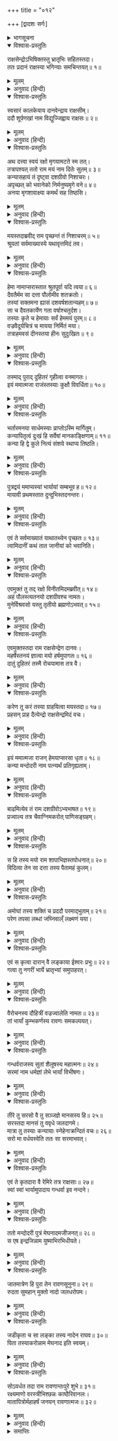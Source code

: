 +++
title = "०१२"

+++
[द्वादशः सर्गः]



<details><summary>भागसूचना</summary>

12. शूर्पणखा तथा रावण आदि तीनों भाइयोंका विवाह और मेघनादका जन्म
</details>

<details open><summary>विश्वास-प्रस्तुतिः</summary>

राक्षसेन्द्रोऽभिषिक्तस्तु भ्रातृभिः सहितस्तदा।  
ततः प्रदानं राक्षस्या भगिन्याः समचिन्तयत्॥ १॥
</details>

<details><summary>मूलम्</summary>

राक्षसेन्द्रोऽभिषिक्तस्तु भ्रातृभिः सहितस्तदा।  
ततः प्रदानं राक्षस्या भगिन्याः समचिन्तयत्॥ १॥
</details>

<details><summary>अनुवाद (हिन्दी)</summary>

(अगस्त्यजी कहते हैं—श्रीराम!) अपना अभिषेक हो जानेपर जब राक्षसराज रावण भाइयोंसहित लङ्कापुरीमें रहने लगा, तब उसे अपनी बहिन राक्षसी शूर्पणखाके ब्याहकी चिन्ता हुई॥ १॥
</details>

<details open><summary>विश्वास-प्रस्तुतिः</summary>

स्वसारं कालकेयाय दानवेन्द्राय राक्षसीम्।  
ददौ शूर्पणखां नाम विद्युज्जिह्वाय राक्षसः॥ २॥
</details>

<details><summary>मूलम्</summary>

स्वसारं कालकेयाय दानवेन्द्राय राक्षसीम्।  
ददौ शूर्पणखां नाम विद्युज्जिह्वाय राक्षसः॥ २॥
</details>

<details><summary>अनुवाद (हिन्दी)</summary>

उस राक्षसने दानवराज विद्युज्जिह्वको, जो कालकाका पुत्र था, अपनी बहिन शूर्पणखा ब्याह दी॥ २॥
</details>

<details open><summary>विश्वास-प्रस्तुतिः</summary>

अथ दत्त्वा स्वयं रक्षो मृगयामटते स्म तत्।  
तत्रापश्यत् ततो राम मयं नाम दितेः सुतम्॥ ३॥  
कन्यासहायं तं दृष्ट्वा दशग्रीवो निशाचरः।  
अपृच्छत् को भवानेको निर्मनुष्यमृगे वने॥ ४॥  
अनया मृगशावाक्ष्या कमर्थं सह तिष्ठसि।
</details>

<details><summary>मूलम्</summary>

अथ दत्त्वा स्वयं रक्षो मृगयामटते स्म तत्।  
तत्रापश्यत् ततो राम मयं नाम दितेः सुतम्॥ ३॥  
कन्यासहायं तं दृष्ट्वा दशग्रीवो निशाचरः।  
अपृच्छत् को भवानेको निर्मनुष्यमृगे वने॥ ४॥  
अनया मृगशावाक्ष्या कमर्थं सह तिष्ठसि।
</details>

<details><summary>अनुवाद (हिन्दी)</summary>

श्रीराम! बहिनका ब्याह करके राक्षस रावण एक दिन स्वयं शिकार खेलनेके लिये वनमें घूम रहा था। वहाँ उसने दितिके पुत्र मयको देखा। उसके साथ एक सुन्दरी कन्या भी थी। उसे देखकर निशाचर दशग्रीवने पूछा—‘आप कौन हैं, जो मनुष्यों और पशुओंसे रहित इस सूने वनमें अकेले घूम रहे हैं? इस मृगनयनी कन्याके साथ आप यहाँ किस उद्देश्यसे निवास करते हैं?’॥ ३-४ १/२॥
</details>

<details open><summary>विश्वास-प्रस्तुतिः</summary>

मयस्तदाब्रवीद् राम पृच्छन्तं तं निशाचरम्॥ ५॥  
श्रूयतां सर्वमाख्यास्ये यथावृत्तमिदं तव।
</details>

<details><summary>मूलम्</summary>

मयस्तदाब्रवीद् राम पृच्छन्तं तं निशाचरम्॥ ५॥  
श्रूयतां सर्वमाख्यास्ये यथावृत्तमिदं तव।
</details>

<details><summary>अनुवाद (हिन्दी)</summary>

श्रीराम! इस प्रकार पूछनेवाले उस निशाचरसे मय बोला—‘सुनो, मैं अपना सारा वृत्तान्त तुम्हें यथार्थरूपसे बता रहा हूँ॥ ५ १/२॥
</details>

<details open><summary>विश्वास-प्रस्तुतिः</summary>

हेमा नामाप्सरास्तात श्रुतपूर्वा यदि त्वया॥ ६॥  
दैवतैर्मम सा दत्ता पौलोमीव शतक्रतोः।  
तस्यां सक्तमना ह्यासं दशवर्षशतान्यहम्॥ ७॥  
सा च दैवतकार्येण गता वर्षाश्चतुर्दश।  
तस्याः कृते च हेमायाः सर्वं हेममयं पुरम्॥ ८॥  
वज्रवैदूर्यचित्रं च मायया निर्मितं मया।  
तत्राहमवसं दीनस्तया हीनः सुदुःखितः॥ ९॥
</details>

<details><summary>मूलम्</summary>

हेमा नामाप्सरास्तात श्रुतपूर्वा यदि त्वया॥ ६॥  
दैवतैर्मम सा दत्ता पौलोमीव शतक्रतोः।  
तस्यां सक्तमना ह्यासं दशवर्षशतान्यहम्॥ ७॥  
सा च दैवतकार्येण गता वर्षाश्चतुर्दश।  
तस्याः कृते च हेमायाः सर्वं हेममयं पुरम्॥ ८॥  
वज्रवैदूर्यचित्रं च मायया निर्मितं मया।  
तत्राहमवसं दीनस्तया हीनः सुदुःखितः॥ ९॥
</details>

<details><summary>अनुवाद (हिन्दी)</summary>

‘तात! तुमने पहले कभी सुना होगा, स्वर्गमें हेमा नामसे प्रसिद्ध एक अप्सरा रहती है। उसे देवताओंने उसी प्रकार मुझे अर्पित कर दिया था, जैसे पुलोम दानवकी कन्या शची देवराज इन्द्रको दी गयी थीं। मैं उसीमें आसक्त होकर एक सहस्र वर्षोंतक उसके साथ रहा हूँ। एक दिन वह देवताओंके कार्यसे स्वर्गलोकको चली गयी, तबसे चौदह वर्ष बीत गये। मैंने उस हेमाके लिये मायासे एक नगरका निर्माण किया था, जो सम्पूर्णतः सोनेका बना है। हीरे और नीलमके संयोगसे वह विचित्र शोभा धारण करता है। उसीमें मैं अबतक उसके वियोगसे अत्यन्त दुःखी एवं दीन होकर रहता था॥ ६—९॥
</details>

<details open><summary>विश्वास-प्रस्तुतिः</summary>

तस्माद् पुराद् दुहितरं गृहीत्वा वनमागतः।  
इयं ममात्मजा राजंस्तस्याः कुक्षौ विवर्धिता॥ १०॥
</details>

<details><summary>मूलम्</summary>

तस्माद् पुराद् दुहितरं गृहीत्वा वनमागतः।  
इयं ममात्मजा राजंस्तस्याः कुक्षौ विवर्धिता॥ १०॥
</details>

<details><summary>अनुवाद (हिन्दी)</summary>

‘उसी नगरसे इस कन्याको साथ लेकर मैं वनमें आया हूँ। राजन्! यह मेरी पुत्री है, जो हेमाके गर्भमें ही पली है और उससे उत्पन्न होकर मेरे द्वारा पालित हो बड़ी हुई है॥ १०॥
</details>

<details open><summary>विश्वास-प्रस्तुतिः</summary>

भर्तारमनया सार्धमस्याः प्राप्तोऽस्मि मार्गितुम्।  
कन्यापितृत्वं दुःखं हि सर्वेषां मानकाङ्क्षिणाम्॥ ११॥  
कन्या हि द्वे कुले नित्यं संशये स्थाप्य तिष्ठति।
</details>

<details><summary>मूलम्</summary>

भर्तारमनया सार्धमस्याः प्राप्तोऽस्मि मार्गितुम्।  
कन्यापितृत्वं दुःखं हि सर्वेषां मानकाङ्क्षिणाम्॥ ११॥  
कन्या हि द्वे कुले नित्यं संशये स्थाप्य तिष्ठति।
</details>

<details><summary>अनुवाद (हिन्दी)</summary>

‘इसके साथ मैं इसके योग्य पतिकी खोज करनेके लिये आया हूँ। मानकी अभिलाषा रखनेवाले प्रायः सभी लोगोंके लिये कन्याका पिता होना कष्टकारक होता है। (क्योंकि इसके लिये कन्याके पिताको दूसरोंके सामने झुकना पड़ता है।) कन्या सदा दो कुलोंको संशयमें डाले रहती है॥ ११ १/२॥
</details>

<details open><summary>विश्वास-प्रस्तुतिः</summary>

पुत्रद्वयं ममाप्यस्यां भार्यायां सम्बभूव ह॥ १२॥  
मायावी प्रथमस्तात दुन्दुभिस्तदनन्तरः।
</details>

<details><summary>मूलम्</summary>

पुत्रद्वयं ममाप्यस्यां भार्यायां सम्बभूव ह॥ १२॥  
मायावी प्रथमस्तात दुन्दुभिस्तदनन्तरः।
</details>

<details><summary>अनुवाद (हिन्दी)</summary>

‘तात! मेरी इस भार्या हेमाके गर्भसे दो पुत्र भी हुए हैं, जिनमें प्रथम पुत्रका नाम मायावी और दूसरेका दुन्दुभि है॥ १२ १/२॥
</details>

<details open><summary>विश्वास-प्रस्तुतिः</summary>

एवं ते सर्वमाख्यातं याथातथ्येन पृच्छतः॥ १३॥  
त्वामिदानीं कथं तात जानीयां को भवानिति।
</details>

<details><summary>मूलम्</summary>

एवं ते सर्वमाख्यातं याथातथ्येन पृच्छतः॥ १३॥  
त्वामिदानीं कथं तात जानीयां को भवानिति।
</details>

<details><summary>अनुवाद (हिन्दी)</summary>

तात! तुमने पूछा था, इसलिये मैंने इस तरह अपनी सारी बातें तुम्हें यथार्थरूपसे बता दीं। अब मैं यह जानना चाहता हूँ कि तुम कौन हो? यह मुझे किस तरह ज्ञात हो सकेगा?’॥ १३ १/२॥
</details>

<details open><summary>विश्वास-प्रस्तुतिः</summary>

एवमुक्तं तु तद् रक्षो विनीतमिदमब्रवीत्॥ १४॥  
अहं पौलस्त्यतनयो दशग्रीवश्च नामतः।  
मुनेर्विश्रवसो यस्तु तृतीयो ब्रह्मणोऽभवत्॥ १५॥
</details>

<details><summary>मूलम्</summary>

एवमुक्तं तु तद् रक्षो विनीतमिदमब्रवीत्॥ १४॥  
अहं पौलस्त्यतनयो दशग्रीवश्च नामतः।  
मुनेर्विश्रवसो यस्तु तृतीयो ब्रह्मणोऽभवत्॥ १५॥
</details>

<details><summary>अनुवाद (हिन्दी)</summary>

मयासुरके इस प्रकार कहनेपर राक्षस रावण विनीतभावसे यों बोला—‘मैं पुलस्त्यके पुत्र विश्रवाका बेटा हूँ। मेरा नाम दशग्रीव है। मैं जिन विश्रवा मुनिसे उत्पन्न हुआ हूँ, वे ब्रह्माजीसे तीसरी पीढ़ीमें पैदा हुए हैं’॥ १४-१५॥
</details>

<details open><summary>विश्वास-प्रस्तुतिः</summary>

एवमुक्तस्तदा राम राक्षसेन्द्रेण दानवः।  
महर्षेस्तनयं ज्ञात्वा मयो हर्षमुपागतः॥ १६॥  
दातुं दुहितरं तस्मै रोचयामास तत्र वै।
</details>

<details><summary>मूलम्</summary>

एवमुक्तस्तदा राम राक्षसेन्द्रेण दानवः।  
महर्षेस्तनयं ज्ञात्वा मयो हर्षमुपागतः॥ १६॥  
दातुं दुहितरं तस्मै रोचयामास तत्र वै।
</details>

<details><summary>अनुवाद (हिन्दी)</summary>

श्रीराम! राक्षसराजके ऐसा कहनेपर दानव मय महर्षि विश्रवाके उस पुत्रका परिचय पाकर बहुत प्रसन्न हुआ और उसके साथ वहाँ उसने अपनी पुत्रीका विवाह कर देनेकी इच्छा की॥ १६ १/२॥
</details>

<details open><summary>विश्वास-प्रस्तुतिः</summary>

करेण तु करं तस्या ग्राहयित्वा मयस्तदा॥ १७॥  
प्रहसन् प्राह दैत्येन्द्रो राक्षसेन्द्रमिदं वचः।
</details>

<details><summary>मूलम्</summary>

करेण तु करं तस्या ग्राहयित्वा मयस्तदा॥ १७॥  
प्रहसन् प्राह दैत्येन्द्रो राक्षसेन्द्रमिदं वचः।
</details>

<details><summary>अनुवाद (हिन्दी)</summary>

इसके बाद दैत्यराज मय अपनी बेटीका हाथ रावणके हाथमें देकर हँसता हुआ उस राक्षसराजसे इस प्रकार बोला—॥ १७ १/२॥
</details>

<details open><summary>विश्वास-प्रस्तुतिः</summary>

इयं ममात्मजा राजन् हेमयाप्सरसा धृता॥ १८॥  
कन्या मन्दोदरी नाम पत्न्यर्थं प्रतिगृह्यताम्।
</details>

<details><summary>मूलम्</summary>

इयं ममात्मजा राजन् हेमयाप्सरसा धृता॥ १८॥  
कन्या मन्दोदरी नाम पत्न्यर्थं प्रतिगृह्यताम्।
</details>

<details><summary>अनुवाद (हिन्दी)</summary>

‘राजन्! यह मेरी बेटी है, जिसे हेमा अप्सराने अपने गर्भमें धारण किया था। इसका नाम मन्दोदरी है। इसे तुम अपनी पत्नीके रूपमें स्वीकार करो’॥ १८ १/२॥
</details>

<details open><summary>विश्वास-प्रस्तुतिः</summary>

बाढमित्येव तं राम दशग्रीवोऽभ्यभाषत॥ १९॥  
प्रज्वाल्य तत्र चैवाग्निमकरोत् पाणिसङ्ग्रहम्।
</details>

<details><summary>मूलम्</summary>

बाढमित्येव तं राम दशग्रीवोऽभ्यभाषत॥ १९॥  
प्रज्वाल्य तत्र चैवाग्निमकरोत् पाणिसङ्ग्रहम्।
</details>

<details><summary>अनुवाद (हिन्दी)</summary>

श्रीराम! तब दशग्रीवने ‘बहुत अच्छा’ कहकर मयासुरकी बात मान ली। फिर वहाँ उसने अग्निको प्रज्वलित करके मन्दोदरीका पाणिग्रहण किया॥ १९ १/२॥
</details>

<details open><summary>विश्वास-प्रस्तुतिः</summary>

स हि तस्य मयो राम शापाभिज्ञस्तपोधनात्॥ २०॥  
विदित्वा तेन सा दत्ता तस्य पैतामहं कुलम्।
</details>

<details><summary>मूलम्</summary>

स हि तस्य मयो राम शापाभिज्ञस्तपोधनात्॥ २०॥  
विदित्वा तेन सा दत्ता तस्य पैतामहं कुलम्।
</details>

<details><summary>अनुवाद (हिन्दी)</summary>

रघुनन्दन! यद्यपि तपोधन विश्रवासे रावणको जो क्रूर-प्रकृति होनेका शाप मिला था, उसे मयासुर जानता था; तथापि रावणको ब्रह्माजीके कुलका बालक समझकर उसने उसको अपनी कन्या दे दी॥ २० १/२॥
</details>

<details open><summary>विश्वास-प्रस्तुतिः</summary>

अमोघां तस्य शक्तिं च प्रददौ परमाद्भुताम्॥ २१॥  
परेण तपसा लब्धां जघ्निवाल्ँ लक्ष्मणं यया।
</details>

<details><summary>मूलम्</summary>

अमोघां तस्य शक्तिं च प्रददौ परमाद्भुताम्॥ २१॥  
परेण तपसा लब्धां जघ्निवाल्ँ लक्ष्मणं यया।
</details>

<details><summary>अनुवाद (हिन्दी)</summary>

साथ ही उत्कृष्ट तपस्यासे प्राप्त हुई एक परम अद्भुत अमोघ शक्ति भी प्रदान की, जिसके द्वारा रावणने लक्ष्मणको घायल किया था॥ २१ १/२॥
</details>

<details open><summary>विश्वास-प्रस्तुतिः</summary>

एवं स कृत्वा दारान् वै लङ्काया ईश्वरः प्रभुः॥ २२॥  
गत्वा तु नगरीं भार्ये भ्रातृभ्यां समुपाहरत्।
</details>

<details><summary>मूलम्</summary>

एवं स कृत्वा दारान् वै लङ्काया ईश्वरः प्रभुः॥ २२॥  
गत्वा तु नगरीं भार्ये भ्रातृभ्यां समुपाहरत्।
</details>

<details><summary>अनुवाद (हिन्दी)</summary>

इस प्रकार दारपरिग्रह (विवाह) करके प्रभावशाली लङ्केश्वर रावण लङ्कापुरीमें गया और अपने दोनों भाइयोंके लिये भी दो भार्याएँ उनका विवाह कराकर ले आया॥
</details>

<details open><summary>विश्वास-प्रस्तुतिः</summary>

वैरोचनस्य दौहित्रीं वज्रज्वालेति नामतः॥ २३॥  
तां भार्यां कुम्भकर्णस्य रावणः समकल्पयत्।
</details>

<details><summary>मूलम्</summary>

वैरोचनस्य दौहित्रीं वज्रज्वालेति नामतः॥ २३॥  
तां भार्यां कुम्भकर्णस्य रावणः समकल्पयत्।
</details>

<details><summary>अनुवाद (हिन्दी)</summary>

विरोचनकुमार बलिकी दौहित्रीको, जिसका नाम वज्रज्वाला था, रावणने कुम्भकर्णकी पत्नी बनाया॥ २३ १/२॥
</details>

<details open><summary>विश्वास-प्रस्तुतिः</summary>

गन्धर्वराजस्य सुतां शैलूषस्य महात्मनः॥ २४॥  
सरमां नाम धर्मज्ञां लेभे भार्यां विभीषणः।
</details>

<details><summary>मूलम्</summary>

गन्धर्वराजस्य सुतां शैलूषस्य महात्मनः॥ २४॥  
सरमां नाम धर्मज्ञां लेभे भार्यां विभीषणः।
</details>

<details><summary>अनुवाद (हिन्दी)</summary>

गन्धर्वराज महात्मा शैलूषकी कन्या सरमाको, जो धर्मके तत्त्वको जाननेवाली थी, विभीषणने अपनी पत्नीके रूपमें प्राप्त किया॥ २४ १/२॥
</details>

<details open><summary>विश्वास-प्रस्तुतिः</summary>

तीरे तु सरसो वै तु सञ्जज्ञे मानसस्य हि॥ २५॥  
सरस्तदा मानसं तु ववृधे जलदागमे।  
मात्रा तु तस्याः कन्यायाः स्नेहेनाक्रन्दितं वचः॥ २६॥  
सरो मा वर्धयस्वेति ततः सा सरमाभवत्।
</details>

<details><summary>मूलम्</summary>

तीरे तु सरसो वै तु सञ्जज्ञे मानसस्य हि॥ २५॥  
सरस्तदा मानसं तु ववृधे जलदागमे।  
मात्रा तु तस्याः कन्यायाः स्नेहेनाक्रन्दितं वचः॥ २६॥  
सरो मा वर्धयस्वेति ततः सा सरमाभवत्।
</details>

<details><summary>अनुवाद (हिन्दी)</summary>

वह मानसरोवरके तटपर उत्पन्न हुई थी। जब उसका जन्म हुआ, उस समय वर्षा-ऋतुका आगमन होनेसे मान-सरोवर बढ़ने लगा। तब उस कन्याकी माताने पुत्रीके स्नेहसे करुणक्रन्दन करते हुए उस सरोवरसे कहा—‘सरो मा वर्धयस्व’ (हे सरोवर! तुम अपने जलको बढ़ने न दो)। उसने घबराहटमें ‘सरः मा’ ऐसा कहा था; इसलिये उस कन्याका नाम सरमा हो गया॥ २५-२६ १/२॥
</details>

<details open><summary>विश्वास-प्रस्तुतिः</summary>

एवं ते कृतदारा वै रेमिरे तत्र राक्षसाः॥ २७॥  
स्वां स्वां भार्यामुपादाय गन्धर्वा इव नन्दने।
</details>

<details><summary>मूलम्</summary>

एवं ते कृतदारा वै रेमिरे तत्र राक्षसाः॥ २७॥  
स्वां स्वां भार्यामुपादाय गन्धर्वा इव नन्दने।
</details>

<details><summary>अनुवाद (हिन्दी)</summary>

इस प्रकार वे तीनों राक्षस विवाहित होकर अपनी-अपनी स्त्रीको साथ ले नन्दनवनमें विहार करनेवाले गन्धर्वोंके समान लङ्कामें सुखपूर्वक रमण करने लगे॥
</details>

<details open><summary>विश्वास-प्रस्तुतिः</summary>

ततो मन्दोदरी पुत्रं मेघनादमजीजनत्॥ २८॥  
स एष इन्द्रजिन्नाम युष्माभिरभिधीयते।
</details>

<details><summary>मूलम्</summary>

ततो मन्दोदरी पुत्रं मेघनादमजीजनत्॥ २८॥  
स एष इन्द्रजिन्नाम युष्माभिरभिधीयते।
</details>

<details><summary>अनुवाद (हिन्दी)</summary>

तदनन्तर कुछ कालके बाद मन्दोदरीने अपने पुत्र मेघनादको जन्म दिया, जिसे आपलोग इन्द्रजित् के नामसे पुकारते थे॥ २८ १/२॥
</details>

<details open><summary>विश्वास-प्रस्तुतिः</summary>

जातमात्रेण हि पुरा तेन रावणसूनुना॥ २९॥  
रुदता सुमहान् मुक्तो नादो जलधरोपमः।
</details>

<details><summary>मूलम्</summary>

जातमात्रेण हि पुरा तेन रावणसूनुना॥ २९॥  
रुदता सुमहान् मुक्तो नादो जलधरोपमः।
</details>

<details><summary>अनुवाद (हिन्दी)</summary>

पूर्वकालमें उस रावणपुत्रने पैदा होते ही रोते-रोते मेघके समान गम्भीर नाद किया था॥ २९ १/२॥
</details>

<details open><summary>विश्वास-प्रस्तुतिः</summary>

जडीकृता च सा लङ्का तस्य नादेन राघव॥ ३०॥  
पिता तस्याकरोन्नाम मेघनाद इति स्वयम्।
</details>

<details><summary>मूलम्</summary>

जडीकृता च सा लङ्का तस्य नादेन राघव॥ ३०॥  
पिता तस्याकरोन्नाम मेघनाद इति स्वयम्।
</details>

<details><summary>अनुवाद (हिन्दी)</summary>

रघुनन्दन! उस मेघतुल्य नादसे सारी लङ्का जडवत् स्तब्ध रह गयी थी; इसलिये पिता रावणने स्वयं ही उसका नाम मेघनाद रखा॥ ३० १/२॥
</details>

<details open><summary>विश्वास-प्रस्तुतिः</summary>

सोऽवर्धत तदा राम रावणान्तःपुरे शुभे॥ ३१॥  
रक्ष्यमाणो वरस्त्रीभिश्छन्नः काष्ठैरिवानलः।  
मातापित्रोर्महाहर्षं जनयन् रावणात्मजः॥ ३२॥
</details>

<details><summary>मूलम्</summary>

सोऽवर्धत तदा राम रावणान्तःपुरे शुभे॥ ३१॥  
रक्ष्यमाणो वरस्त्रीभिश्छन्नः काष्ठैरिवानलः।  
मातापित्रोर्महाहर्षं जनयन् रावणात्मजः॥ ३२॥
</details>

<details><summary>अनुवाद (हिन्दी)</summary>

श्रीराम! उस समय वह रावणकुमार रावणके सुन्दर अन्तःपुरमें माता-पिताको महान् हर्ष प्रदान करता हुआ श्रेष्ठ नारियोंसे सुरक्षित हो काष्ठसे आच्छादित हुई अग्निके समान बढ़ने लगा॥ ३१-३२॥
</details>

<details><summary>समाप्तिः</summary>

इत्यार्षे श्रीमद्रामायणे वाल्मीकीये आदिकाव्ये उत्तरकाण्डे द्वादशः सर्गः॥ १२॥  
इस प्रकार श्रीवाल्मीकिनिर्मित आर्षरामायण आदिकाव्यके उत्तरकाण्डमें बारहवाँ सर्ग पूरा हुआ॥ १२॥
</details>

